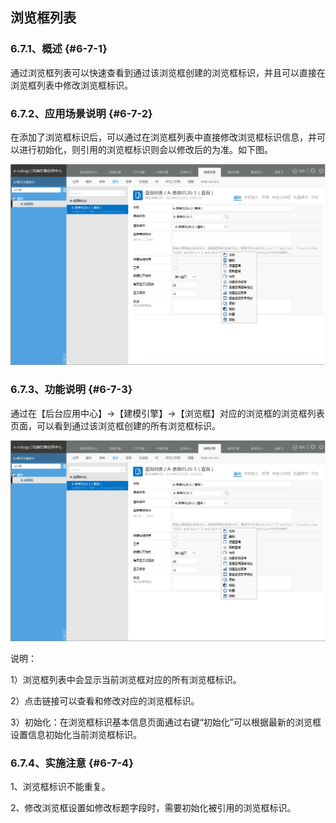 ## 浏览框列表

### ****6.7.1、概述**** {#6-7-1}

通过浏览框列表可以快速查看到通过该浏览框创建的浏览框标识，并且可以直接在浏览框列表中修改浏览框标识。

### ****6.7.2、应用场景说明**** {#6-7-2}

在添加了浏览框标识后，可以通过在浏览框列表中直接修改浏览框标识信息，并可以进行初始化，则引用的浏览框标识则会以修改后的为准。如下图。

![E:\重要文件备份\ecology正式系统知识树图片(余海群提供)\20042\images\7849](../assets/ezhong_yao_wen_jian_bei_4efd5c_ecology_zheng_shi_xi_tong_zhi_shi_shu_tu_724728_yu_hai_qun_ti_4f9b295c_2.png)

### ****6.7.3、功能说明**** {#6-7-3}

通过在【后台应用中心】→【建模引擎】→【浏览框】对应的浏览框的浏览框列表页面，可以看到通过该浏览框创建的所有浏览框标识。

![E:\重要文件备份\ecology正式系统知识树图片(余海群提供)\20042\images\7888](../assets/ezhong_yao_wen_jian_bei_4efd5c_ecology_zheng_shi_xi_tong_zhi_shi_shu_tu_724728_yu_hai_qun_ti_4f9b295c_2.png)

说明：

1）浏览框列表中会显示当前浏览框对应的所有浏览框标识。

2）点击链接可以查看和修改对应的浏览框标识。

3）初始化：在浏览框标识基本信息页面通过右键“初始化”可以根据最新的浏览框设置信息初始化当前浏览框标识。

### ****6.7.4、实施注意**** {#6-7-4}

1、浏览框标识不能重复。

2、修改浏览框设置如修改标题字段时，需要初始化被引用的浏览框标识。
